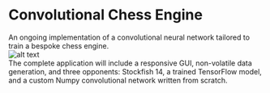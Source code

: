 # Convolutional Chess Engine
An ongoing implementation of a convolutional neural network tailored to train a bespoke chess engine. <br />
![alt text](https://imgur.com/uBs0DyR.png) <br />
The complete application will include a responsive GUI, non-volatile data generation, and three opponents: 
Stockfish 14, a trained TensorFlow model, and a custom Numpy convolutional network written from scratch.


